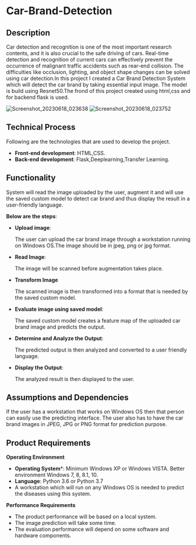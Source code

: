 # Car-Brand-Detection

## Description

Car detection and recognition is one of the most important research contents, and it is also crucial to the safe driving of cars. Real-time detection and recognition of current cars can effectively prevent the occurrence of malignant traffic accidents such as rear-end collision. The difficulties like occlusion, lighting, and object shape changes can be solved using car detection.In this project I created a  Car Brand Detection System which will detect the car brand by taking essential input image. The model is build using Resnet50.The frond of this project created using html,css and for backend flask is used.
 
 
 
 
![Screenshot_20230618_023638](https://github.com/HajaraCM/Car-Brand-Detection-Using-Deep-Learning/assets/117503246/861ed95f-0148-41fd-b513-62bb752d89ce)
![Screenshot_20230618_023752](https://github.com/HajaraCM/Car-Brand-Detection-Using-Deep-Learning/assets/117503246/587784b8-43f6-4b69-808b-734e1fb12d8a)

 
 
## Technical Process

Following are the technologies that are used to develop the project.

* **Front-end development**: HTML,CSS.
* **Back-end development**: Flask,Deeplearning,Transfer Learning.

## Functionality

System will read the image uploaded by the user, augment it and will use the saved custom model to detect car brand and thus display the result in a user-friendly language.

**Below are the steps**:
 
  * **Upload image**: 
  
    The user can upload the car brand image through a workstation running on Windows OS.The image should be in jpeg, png or jpg format.
       
  * **Read Image**:
  
    The image will be scanned before augmentation takes place.
      
  * **Transform Image**
  
    The scanned image is then transformed into a format that is needed by the saved custom model.
      
  * **Evaluate image using saved model**:
  
    The saved custom model creates a feature map of the uploaded car brand image and predicts the output.
      
  * **Determine and Analyze the Output**:
  
    The predicted output is then analyzed and converted to a user friendly language.
      
  * **Display the Output**:
  
    The analyzed result is then displayed to the user.


## Assumptions and Dependencies
If the user has a workstation that works on Windows OS then that person can easily use the predicting interface. The user also has to have the car brand images in JPEG, JPG or PNG format for prediction purpose.

## Product Requirements

**Operating Environment**

  * **Operating System***: Minimum Windows XP or Windows VISTA. Better environment Windows 7, 8, 8.1, 10.
  * **Language**: Python 3.6 or Python 3.7
  * A workstation which will run on any Windows OS is needed to predict the diseases using this system.
  
**Performance Requirements**

  * The product performance will be based on a local system.
  * The image prediction will take some time.
  * The evaluation performance will depend on some software and hardware components.
